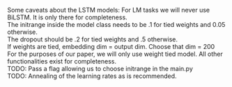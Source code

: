 Some caveats about the LSTM models: For LM tasks we will never use BiLSTM. It is only there for completeness. 
<br/>
The initrange inside the model class needs to be .1 for tied weights and 0.05 otherwise. 
<br/>
The dropout should be .2 for tied weights and .5 otherwise. 
<br/>
If weights are tied, embedding dim = output dim. Choose that dim = 200
<br/>
For the purposes of our paper, we will only use weight tied model. All other functionalities exist for completeness. 
<br/>
TODO: Pass a flag allowing us to choose initrange in the main.py
<br/>
TODO: Annealing of the learning rates as is recommended.
